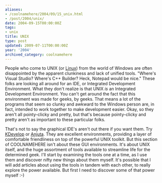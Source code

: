 ```yaml
---
aliases:
- /coolnamehere/2004/09/15_unix.html
- /post/2004/unix/
date: 2004-09-15T00:00:00Z
tags:
- unix
title: UNIX
type: post
updated: 2009-07-11T00:00:00Z
year: '2004'
archived_category: coolnamehere
---
```


People who come to UNIX (or [Linux](http://www.linux.org/)) from the world of
Windows are often disappointed by the apparent clunkiness and lack of unified
tools. "Where's Visual Studio? Where's C++ Builder? Heck, Notepad would be
nice." These folks are looking all around for an IDE, or Integrated Development
Environment. What they don't realize is that UNIX _is_ an Integrated
Development Environment. You can't get around the fact that this environment
was made for geeks, by geeks. That means a lot of the programs that seem so
clunky and awkward to the Windows person are, in fact, intended to work
together to make development easier. Okay, so they aren't all pointy-clicky and
pretty, but that's because pointy-clicky and pretty aren't as important to
these particular folks.
<!--more-->

That's not to say the graphical IDE's aren't out there if you want them. Try
[KDevelop](http://www.kdevelop.org/) or
[Anjuta](http://anjuta.org/). They are excellent environments,
providing a layer of comfortable friendliness on top of the powerful UNIX
toolkit. But this section of COOLNAMEHERE isn't about these GUI environments.
It's about UNIX itself, and the huge assortment of tools available to
streamline life for the determined geek. I'll start by examining the tools one
at a time, as I use them and discover nifty new things about them myself. It's
possible that I will add articles about using the tools in tandem with each
other, to really explore the power available. But first I need to discover some
of that power myself :-)


